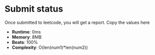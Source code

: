 # Submit status
Once submitted to leetcode, you will get a report. Copy the values here

* **Runtime**: 0ms 
* **Memory**: 8MB
* **Beats**: 100%
* **Complexity**: O(len(num1)*len(num2))